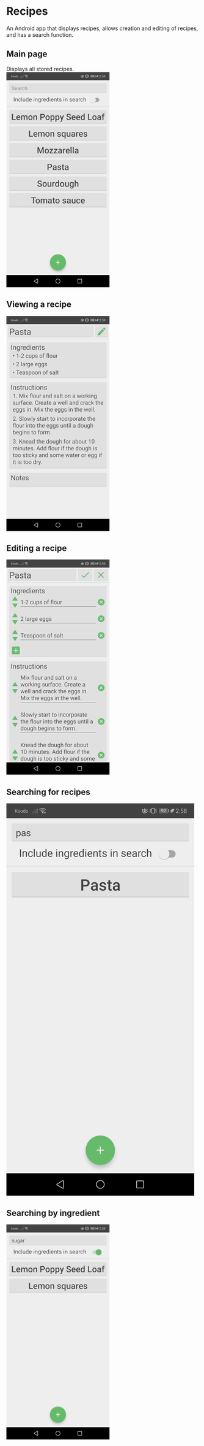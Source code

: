 # Recipes
An Android app that displays recipes, allows creation and editing of recipes, and has a search function.

## Main page
Displays all stored recipes.  
![Image of a list of recipes](screenshots/main.png)

## Viewing a recipe
![Image of a recipe being viewed](screenshots/recipe.png)

## Editing a recipe
![Image of a recipe being edited](screenshots/edit.png)

## Searching for recipes
![Image of the search bar being used](screenshots/search.png)

## Searching by ingredient
![Image of the search bar being used with ingredients included in search](screenshots/ingredient_search.png)